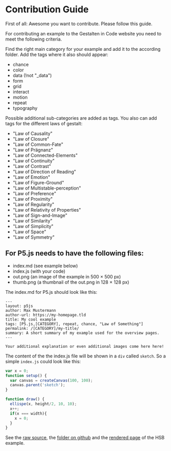 Contribution Guide  
==================

First of all: Awesome you want to contribute. Please follow this guide.    

For contributing an example to the Gestalten in Code website you need to meet the following criteria.  

Find the right main category for your example and add it to the according folder. Add the tags where it also should appear:  

- chance
- color
- data (!not "_data")  
- form
- grid
- interact
- motion
- repeat
- typography

Possible additional sub-categories are added as tags. You also can add tags for the different laws of gestalt:   

- "Law of Causality"
- "Law of Closure"
- "Law of Common-Fate"
- "Law of Prägnanz"
- "Law of Connected-Elements"
- "Law of Continuity"
- "Law of Contrast"
- "Law of Direction of Reading"
- "Law of Emotion"
- "Law of Figure-Ground"
- "Law of Multistable-perception"
- "Law of Preference"
- "Law of Proximity"
- "Law of Regularity"
- "Law of Relativity of Properties"
- "Law of Sign-and-Image"
- "Law of Similarity"
- "Law of Simplicity"
- "Law of Space"
- "Law of Symmetry"


## For P5.js needs to have the following files:  

- index.md (see example below)
- index.js (with your code)
- out.png (an image of the example in 500 × 500 px)
- thumb.png (a thumbnail of the out.png in 128 × 128 px)

The index.md for P5.js should look like this:  

    ---  
    layout: p5js
    author: Max Mustermann
    author-url: https://my-homepage.tld
    title: My cool example
    tags: [P5.js,[CATEGORY], repeat, chance, "Law of Something"]
    permalink: /[CATEGORY]/my-title/
    summary: A short summary of my example used for the overview pages.
    ---  
    
    Your additional explanation or even additional images come here here!

The content of the the index.js file will be shown in a `div` called `sketch`. So a simple `index.js` could look like this:  

```js
var x = 0;
function setup() {
  var canvas = createCanvas(100, 100);
  canvas.parent('sketch');
}

function draw() {
  ellispe(x, height/2, 10, 10);
  x++;
  if(x === width){
    x = 0;
  }
}

```

See the [raw source](https://raw.githubusercontent.com/fabianmoronzirfas/gestalten-in-code/master/color/p5js/hsb/index.md), the [folder on github](https://github.com/fabianmoronzirfas/gestalten-in-code/tree/master/color/p5js/hsb) and the [rendered page](https://interface.fh-potsdam.de/gestalten-in-code/form/hsb/) of the HSB example.